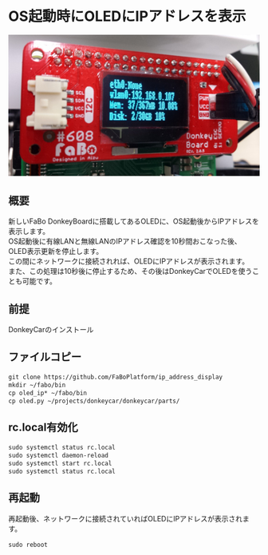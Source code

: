 # OS起動時にOLEDにIPアドレスを表示

![](donkeyboard.jpg)

## 概要
新しいFaBo DonkeyBoardに搭載してあるOLEDに、OS起動後からIPアドレスを表示します。<br>
OS起動後に有線LANと無線LANのIPアドレス確認を10秒間おこなった後、OLED表示更新を停止します。<br>
この間にネットワークに接続されれば、OLEDにIPアドレスが表示されます。<br>
また、この処理は10秒後に停止するため、その後はDonkeyCarでOLEDを使うことも可能です。

## 前提
DonkeyCarのインストール

## ファイルコピー
```
git clone https://github.com/FaBoPlatform/ip_address_display
mkdir ~/fabo/bin
cp oled_ip* ~/fabo/bin
cp oled.py ~/projects/donkeycar/donkeycar/parts/
```

## rc.local有効化
```
sudo systemctl status rc.local
sudo systemctl daemon-reload
sudo systemctl start rc.local
sudo systemctl status rc.local
```

## 再起動
再起動後、ネットワークに接続されていればOLEDにIPアドレスが表示されます。
```
sudo reboot
```

